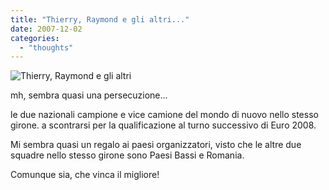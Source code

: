 ```yaml
---
title: "Thierry, Raymond e gli altri..."
date: 2007-12-02
categories: 
  - "thoughts"
---
```


![Thierry, Raymond e gli altri](images/file_295256_230790.jpg)

mh, sembra quasi una persecuzione...

le due nazionali campione e vice camione del mondo di nuovo nello stesso girone. a scontrarsi per la qualificazione al turno successivo di Euro 2008.

Mi sembra quasi un regalo ai paesi organizzatori, visto che le altre due squadre nello stesso girone sono Paesi Bassi e Romania.

Comunque sia, che vinca il migliore!
